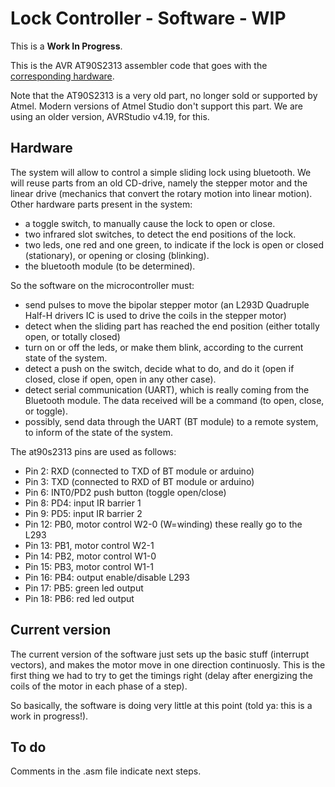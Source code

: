 # Lock Controller - Software - WIP

This is a **Work In Progress**.

This is the AVR AT90S2313 assembler code that goes with the [corresponding hardware](https://github.com/jpablo128/lockcontroller-hardware).

Note that the AT90S2313 is a very old part, no longer sold or supported by Atmel. Modern versions of Atmel Studio don't support this part. We are using an older version, AVRStudio v4.19, for this.

## Hardware
The system will allow to control a simple sliding lock using bluetooth. We will reuse parts from an old CD-drive, namely the stepper motor and the linear drive (mechanics that convert the rotary motion into linear motion). Other hardware parts present in the system:

- a toggle switch, to manually cause the lock to open or close.
- two infrared slot switches, to detect the end positions of the lock.
- two leds, one red and one green, to indicate if the lock is open or closed (stationary), or opening or closing (blinking).
- the bluetooth module (to be determined).

So the software on the microcontroller must:

- send pulses to move the bipolar stepper motor (an L293D Quadruple Half-H drivers IC is used to drive the coils in the stepper motor)
- detect when the sliding part has reached the end position (either totally open, or totally closed)
- turn on or off the leds, or make them blink, according to the current state of the system.
- detect a push on the switch, decide what to do, and do it (open if closed, close if open, open in any other case).
- detect serial communication (UART), which is really coming from the Bluetooth module. The data received will be a command (to open, close, or toggle).
- possibly, send data through the UART (BT module) to a remote system, to inform of the state of the system.


The at90s2313 pins are used as follows:

- Pin  2: RXD (connected to TXD of BT module or arduino)
- Pin  3: TXD (connected to RXD of BT module or arduino)
- Pin  6: INT0/PD2 push button (toggle open/close)
- Pin  8: PD4: input IR barrier 1
- Pin  9: PD5: input IR barrier 2
- Pin 12: PB0, motor control W2-0 (W=winding) these really go to the L293
- Pin 13: PB1, motor control W2-1
- Pin 14: PB2, motor control W1-0
- Pin 15: PB3, motor control W1-1
- Pin 16: PB4: output enable/disable L293
- Pin 17: PB5: green led output
- Pin 18: PB6: red led output

## Current version 
The current version of the software just sets up the basic stuff (interrupt vectors), and makes the motor move in one direction continuosly. This is the first thing we had to try to get the timings right (delay after energizing the coils of the motor in each phase of a step).

So basically, the software is doing very little at this point (told ya: this is a work in progress!).

## To do

Comments in the .asm file indicate next steps.

